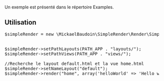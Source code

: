 
Un exemple est présenté dans le répertoire Examples.

<h2>Utilisation</h2>

<pre>
$simpleRender = new \MickaelBaudoin\SimpleRender\Render\SimpleRender();


$simpleRender->setPathLayouts(PATH_APP . "layouts/");
$simpleRender->setPathViews(PATH_APP . "views/");

//Recherche le layout default.html et la vue home.html
$simpleRender->setNameLayout("default");
$simpleRender->render("home", array('helloWorld' => 'Hello world'));
</pre>



